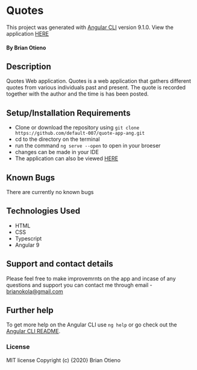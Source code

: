 # Quotes

This project was generated with [Angular CLI](https://github.com/angular/angular-cli) version 9.1.0.
View the application [HERE](https://default-007.github.io/quote-app-ang/)

#### By **Brian Otieno**

## Description

Quotes Web application. Quotes is a web application that gathers different quotes from various individuals past and present. The quote is recorded together with the author and the time is has been posted.

## Setup/Installation Requirements

- Clone or download the repository using `git clone https://github.com/default-007/quote-app-ang.git`
- cd to the directory on the terminal
- run the command `ng serve --open` to open in your broeser
- changes can be made in your IDE
- The application can also be viewed [HERE](https://default-007.github.io/quote-app-ang/)

## Known Bugs

There are currently no known bugs

## Technologies Used

- HTML
- CSS
- Typescript
- Angular 9

## Support and contact details

Please feel free to make improvemrnts on the app and incase of any questions and support you can contact me through email - brianokola@gmail.com

## Further help

To get more help on the Angular CLI use `ng help` or go check out the [Angular CLI README](https://github.com/angular/angular-cli/blob/master/README.md).

### License

MIT license
Copyright (c) {2020} Brian Otieno
